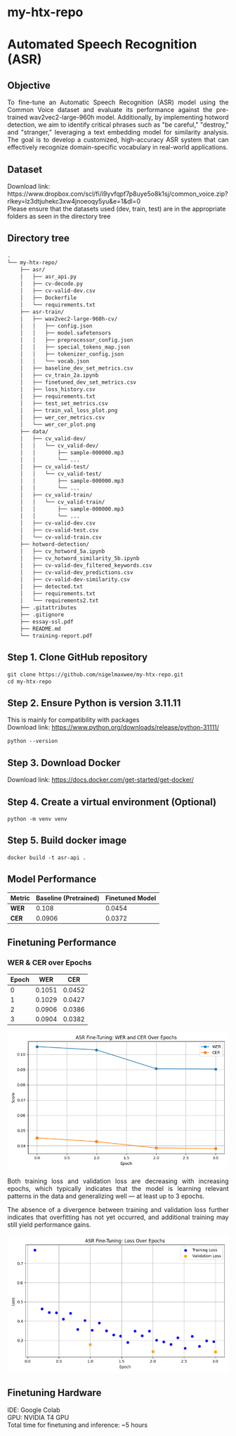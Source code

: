 # my-htx-repo
# Automated Speech Recognition (ASR)

## Objective
<p align="justify">
To fine-tune an Automatic Speech Recognition (ASR) model using the Common Voice dataset and evaluate its performance against the pre-trained wav2vec2-large-960h model. Additionally, by implementing hotword detection, we aim to identify critical phrases such as "be careful," "destroy," and "stranger," leveraging a text embedding model for similarity analysis. The goal is to develop a customized, high-accuracy ASR system that can effectively recognize domain-specific vocabulary in real-world applications.
</p>

## Dataset
</p>
Download link: https://www.dropbox.com/scl/fi/i9yvfqpf7p8uye5o8k1sj/common_voice.zip?rlkey=lz3dtjuhekc3xw4jnoeoqy5yu&e=1&dl=0 <br>
Please ensure that the datasets used (dev, train, test) are in the appropriate folders as seen in the directory tree
</p>

## Directory tree

``` 
.
└── my-htx-repo/
    ├── asr/
    │   ├── asr_api.py
    │   ├── cv-decode.py
    │   ├── cv-valid-dev.csv
    │   ├── Dockerfile
    │   └── requirements.txt
    ├── asr-train/
    │   ├── wav2vec2-large-960h-cv/
    │   │   ├── config.json
    │   │   ├── model.safetensors
    │   │   ├── preprocessor_config.json
    │   │   ├── special_tokens_map.json
    │   │   ├── tokenizer_config.json
    │   │   └── vocab.json
    │   ├── baseline_dev_set_metrics.csv
    │   ├── cv_train_2a.ipynb
    │   ├── finetuned_dev_set_metrics.csv
    │   ├── loss_history.csv
    │   ├── requirements.txt
    │   ├── test_set_metrics.csv
    │   ├── train_val_loss_plot.png
    │   ├── wer_cer_metrics.csv
    │   └── wer_cer_plot.png
    ├── data/
    │   ├── cv_valid-dev/
    │   │   └── cv_valid-dev/
    │   │       ├── sample-000000.mp3
    │   │       └── ...
    │   ├── cv_valid-test/
    │   │   └── cv_valid-test/
    │   │       ├── sample-000000.mp3
    │   │       └── ...  
    │   ├── cv_valid-train/
    │   │   └── cv_valid-train/
    │   │       ├── sample-000000.mp3
    │   │       └── ...
    │   ├── cv-valid-dev.csv
    │   ├── cv-valid-test.csv
    │   └── cv-valid-train.csv
    ├── hotword-detection/
    │   ├── cv_hotword_5a.ipynb
    │   ├── cv_hotword_similarity_5b.ipynb
    │   ├── cv-valid-dev_filtered_keywords.csv
    │   ├── cv-valid-dev_predictions.csv
    │   ├── cv-valid-dev-similarity.csv
    │   ├── detected.txt
    │   ├── requirements.txt
    │   └── requirements2.txt
    ├── .gitattributes
    ├── .gitignore
    ├── essay-ssl.pdf
    ├── README.md
    └── training-report.pdf
```

## Step 1. Clone GitHub repository 
```
git clone https://github.com/nigelmaxwee/my-htx-repo.git
cd my-htx-repo
```

## Step 2. Ensure Python is version 3.11.11
This is mainly for compatibility with packages <br>
Download link: https://www.python.org/downloads/release/python-31111/
```
python --version
```

## Step 3. Download Docker
Download link: https://docs.docker.com/get-started/get-docker/

## Step 4. Create a virtual environment (Optional)
```
python -m venv venv
```

## Step 5. Build docker image
```
docker build -t asr-api .
```
## Model Performance
| Metric | Baseline (Pretrained) | Finetuned Model |
|--------|------------------------|-----------------|
| **WER** | 0.108 | 0.0454 |
| **CER** | 0.0906 | 0.0372 |

## Finetuning Performance
### WER & CER over Epochs

| Epoch | WER       | CER       |
|-------|-----------|-----------|
| 0     | 0.1051    | 0.0452    |
| 1     | 0.1029    | 0.0427    |
| 2     | 0.0906    | 0.0386    |
| 3     | 0.0904    | 0.0382    |

![Training vs Validation Loss](asr-train/wer_cer_plot.png)
<p align="justify">
Both training loss and validation loss are decreasing with increasing epochs, which typically indicates that the model is learning relevant patterns in the data and generalizing well — at least up to 3 epochs. <br>
<p align="justify">
The absence of a divergence between training and validation loss further indicates that overfitting has not yet occurred, and additional training may still yield performance gains. <br>

![Training vs Validation Loss](asr-train/train_val_loss_plot.png)

## Finetuning Hardware
IDE: Google Colab <br>
GPU: NVIDIA T4 GPU <br>
Total time for finetuning and inference: ~5 hours